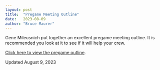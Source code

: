 ```yaml
---
layout: post
title:  "Pregame Meeting Outline"
date:   2023-08-09
author: "Bruce Maurer"
---
```


Gene Mileusnich put together an excellent pregame meeting outline. It is
recommended you look at it to see if it will help your crew.

[Click here to view the pregame outline](https://storage.googleapis.com/ohsaa-websites/mechanics/2022-crew-pregame.pdf).

Updated August 9, 2023
